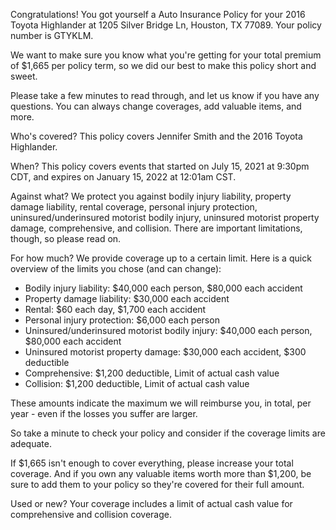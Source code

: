 Congratulations! You got yourself a Auto Insurance Policy for your 2016 Toyota Highlander at 1205 Silver Bridge Ln, Houston, TX 77089. Your policy number is GTYKLM.

We want to make sure you know what you're getting for your total premium of $1,665 per policy term, so we did our best to make this policy short and sweet.

Please take a few minutes to read through, and let us know if you have any questions. You can always change coverages, add valuable items, and more.

Who's covered?
This policy covers Jennifer Smith and the 2016 Toyota Highlander.

When?
This policy covers events that started on July 15, 2021 at 9:30pm CDT, and expires on January 15, 2022 at 12:01am CST.

Against what?
We protect you against bodily injury liability, property damage liability, rental coverage, personal injury protection, uninsured/underinsured motorist bodily injury, uninsured motorist property damage, comprehensive, and collision. There are important limitations, though, so please read on.

For how much?
We provide coverage up to a certain limit. Here is a quick overview of the limits you chose (and can change):

- Bodily injury liability: $40,000 each person, $80,000 each accident
- Property damage liability: $30,000 each accident
- Rental: $60 each day, $1,700 each accident
- Personal injury protection: $6,000 each person
- Uninsured/underinsured motorist bodily injury: $40,000 each person, $80,000 each accident
- Uninsured motorist property damage: $30,000 each accident, $300 deductible
- Comprehensive: $1,200 deductible, Limit of actual cash value
- Collision: $1,200 deductible, Limit of actual cash value

These amounts indicate the maximum we will reimburse you, in total, per year - even if the losses you suffer are larger.

So take a minute to check your policy and consider if the coverage limits are adequate.

If $1,665 isn't enough to cover everything, please increase your total coverage. And if you own any valuable items worth more than $1,200, be sure to add them to your policy so they're covered for their full amount.

Used or new?
Your coverage includes a limit of actual cash value for comprehensive and collision coverage.